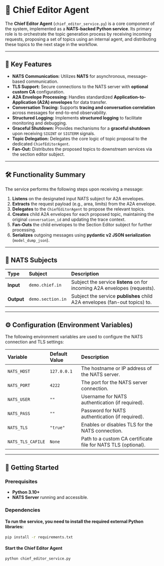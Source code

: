# 📰 Chief Editor Agent

The **Chief Editor Agent** (`chief_editor_service.py`) is a core component of the system, implemented as a **NATS-backed Python service**. Its primary role is to orchestrate the topic generation process by receiving incoming requests, proposing a set of topics using an internal agent, and distributing these topics to the next stage in the workflow.

---

## 🌟 Key Features

* **NATS Communication:** Utilizes **NATS** for asynchronous, message-based communication.
* **TLS Support:** Secure connections to the NATS server with **optional custom CA** configuration.
* **A2A Envelope Processing:** Handles standardized **Application-to-Application (A2A) envelopes** for data transfer.
* **Conversation Tracing:** Supports **tracing and conversation correlation** across messages for end-to-end observability.
* **Structured Logging:** Implements **structured logging** to facilitate monitoring and debugging.
* **Graceful Shutdown:** Provides mechanisms for a **graceful shutdown** upon receiving `SIGINT` or `SIGTERM` signals.
* **Topic Delegation:** Delegates the core logic of topic proposal to the dedicated `ChiefEditorAgent`.
* **Fan-Out:** Distributes the proposed topics to downstream services via the section editor subject.

---

## 🛠️ Functionality Summary

The service performs the following steps upon receiving a message:

1.  **Listens** on the designated input NATS subject for A2A envelopes.
2.  **Extracts** the request payload (e.g., area, limits) from the A2A envelope.
3.  **Delegates** to the `ChiefEditorAgent` to propose the relevant topics.
4.  **Creates** child A2A envelopes for each proposed topic, maintaining the original `conversation_id` and updating the trace context.
5.  **Fan-Outs** the child envelopes to the Section Editor subject for further processing.
6.  **Serializes** outgoing messages using **pydantic v2 JSON serialization** (`model_dump_json`).

---

## 📡 NATS Subjects

| Type | Subject | Description |
| :--- | :--- | :--- |
| **Input** | `demo.chief.in` | Subject the service **listens** on for incoming A2A envelopes (requests). |
| **Output** | `demo.section.in` | Subject the service **publishes** child A2A envelopes (fan-out topics) to. |

---

## ⚙️ Configuration (Environment Variables)

The following environment variables are used to configure the NATS connection and TLS settings:

| Variable | Default Value | Description |
| :--- | :--- | :--- |
| `NATS_HOST` | `127.0.0.1` | The hostname or IP address of the NATS server. |
| `NATS_PORT` | `4222` | The port for the NATS server connection. |
| `NATS_USER` | `""` | Username for NATS authentication (if required). |
| `NATS_PASS` | `""` | Password for NATS authentication (if required). |
| `NATS_TLS` | `"true"` | Enables or disables TLS for the NATS connection. |
| `NATS_TLS_CAFILE` | `None` | Path to a custom CA certificate file for NATS TLS (optional). |

---

## 🚀 Getting Started

### Prerequisites

* **Python 3.10+**
* **NATS Server** running and accessible.

### Dependencies

#### To run the service, you need to install the required external Python libraries:
```bash
pip install -r requirements.txt
```

#### Start the Chief Editor Agent
```bash
python chief_editor_service.py
```